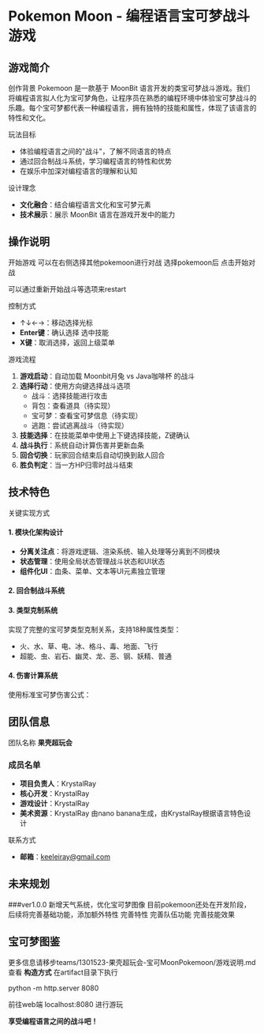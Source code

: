 # Pokemon Moon - 编程语言宝可梦战斗游戏

## 游戏简介

创作背景
Pokemoon 是一款基于 MoonBit 语言开发的类宝可梦战斗游戏。我们将编程语言拟人化为宝可梦角色，让程序员在熟悉的编程环境中体验宝可梦战斗的乐趣。每个宝可梦都代表一种编程语言，拥有独特的技能和属性，体现了该语言的特性和文化。

玩法目标
- 体验编程语言之间的"战斗"，了解不同语言的特点
- 通过回合制战斗系统，学习编程语言的特性和优势
- 在娱乐中加深对编程语言的理解和认知

设计理念
- **文化融合**：结合编程语言文化和宝可梦元素
- **技术展示**：展示 MoonBit 语言在游戏开发中的能力

## 操作说明

开始游戏
可以在右侧选择其他pokemoon进行对战
选择pokemoon后 点击开始对战

可以通过重新开始战斗等选项来restart

控制方式
- ↑↓←→：移动选择光标
- **Enter键**：确认选择 选中技能
- **X键**：取消选择，返回上级菜单

游戏流程
1. **游戏启动**：自动加载 Moonbit月兔 vs Java咖啡杯 的战斗
2. **选择行动**：使用方向键选择战斗选项
   - 战斗：选择技能进行攻击
   - 背包：查看道具（待实现）
   - 宝可梦：查看宝可梦信息（待实现）
   - 逃跑：尝试逃离战斗（待实现）
3. **技能选择**：在技能菜单中使用上下键选择技能，Z键确认
4. **战斗执行**：系统自动计算伤害并更新血条
5. **回合切换**：玩家回合结束后自动切换到敌人回合
6. **胜负判定**：当一方HP归零时战斗结束

## 技术特色

关键实现方式

#### 1. 模块化架构设计
- **分离关注点**：将游戏逻辑、渲染系统、输入处理等分离到不同模块
- **状态管理**：使用全局状态管理战斗状态和UI状态
- **组件化UI**：血条、菜单、文本等UI元素独立管理

#### 2. 回合制战斗系统


#### 3. 类型克制系统
实现了完整的宝可梦类型克制关系，支持18种属性类型：
- 火、水、草、电、冰、格斗、毒、地面、飞行
- 超能、虫、岩石、幽灵、龙、恶、钢、妖精、普通

#### 4. 伤害计算系统
使用标准宝可梦伤害公式：


## 团队信息

团队名称
**果壳超玩会**

### 成员名单
- **项目负责人**：KrystalRay
- **核心开发**：KrystalRay
- **游戏设计**：KrystalRay
- **美术资源**：KrystalRay 由nano banana生成，由KrystalRay根据语言特色设计

联系方式
- **邮箱**：keeleiray@gmail.com
## 未来规划
###ver1.0.0 新增天气系统，优化宝可梦图像
目前pokemoon还处在开发阶段，后续将完善基础功能，添加额外特性
完善特性
完善队伍功能
完善技能效果


## 宝可梦图鉴
更多信息请移步teams/1301523-果壳超玩会-宝可MoonPokemoon/游戏说明.md查看
**构造方式**
在artifact目录下执行

python -m http.server 8080

前往web端 
localhost:8080 
进行游玩


**享受编程语言之间的战斗吧！**
